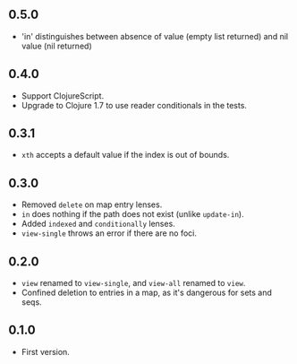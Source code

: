 0.5.0
-----
* 'in' distinguishes between absence of value (empty list returned) and nil value (nil returned)

0.4.0
-----
* Support ClojureScript.
* Upgrade to Clojure 1.7 to use reader conditionals in the tests.

0.3.1
-----
* `xth` accepts a default value if the index is out of bounds.

0.3.0
-----

* Removed `delete` on map entry lenses.
* `in` does nothing if the path does not exist (unlike `update-in`).
* Added `indexed` and `conditionally` lenses.
* `view-single` throws an error if there are no foci.

0.2.0
-----

* `view` renamed to `view-single`, and `view-all` renamed to `view`.
* Confined deletion to entries in a map, as it's dangerous for sets and seqs.

0.1.0
-----

* First version.
